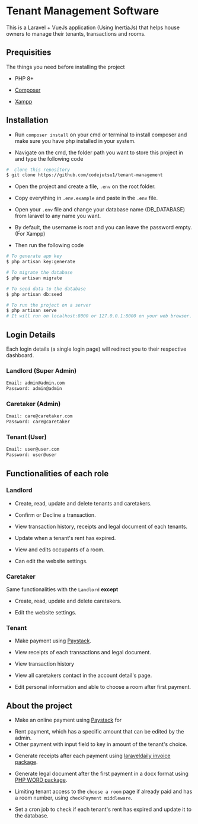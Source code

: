 # Tenant Management Software

This is a Laravel + VueJs application (Using InertiaJs) that helps house owners to manage their tenants, transactions and rooms.

## Prequisities

The things you need before installing the project

* PHP 8+

* [Composer](https://getcomposer.org) 

* [Xampp](https://apachefriends.org/download.html)

## Installation

* Run `composer install` on your cmd or terminal to install composer and make sure you have php installed in your system.

* Navigate on the cmd, the folder path you want to store this project in and type the following code

```bash
#  clone this repository
$ git clone https://github.com/codejutsu1/tenant-management
```

* Open the project and create a file, `.env` on the root folder.

* Copy everything in `.env.example` and paste in the `.env` file.

* Open your `.env` file and change your database name (DB_DATABASE) from laravel to any name you want.

* By default, the username is root and you can leave the password empty. (For Xampp)

* Then run the following code 

```bash
# To generate app key
$ php artisan key:generate

# To migrate the database
$ php artisan migrate 

# To seed data to the database 
$ php artisan db:seed

# To run the project on a server
$ php artisan serve
# It will run on localhost:8000 or 127.0.0.1:8000 on your web browser.
```

## Login Details

Each login details (a single login page) will redirect you to their respective dashboard.

### Landlord (Super Admin)

```bash
Email: admin@admin.com
Password: admin@admin
```

### Caretaker (Admin)

```bash
Email: care@caretaker.com
Password: care@caretaker
```

### Tenant (User)

```bash
Email: user@user.com
Password: user@user
```

## Functionalities of each role

### Landlord

* Create, read, update and delete tenants and caretakers.

* Confirm or Decline a transaction.

* View transaction history, receipts and legal document of each tenants.

* Update when a tenant's rent has expired.

* View and edits occupants of a room.

* Can edit the website settings.

### Caretaker

Same functionalities with the `Landlord` <b>except</b> 

* Create, read, update and delete caretakers.

* Edit the website settings.

### Tenant

* Make payment using [Paystack](https://paystack.com).

* View receipts of each transactions and legal document.

* View transaction history

* View all caretakers contact in the account detail's page.

* Edit personal information and able to choose a room after first payment.

## About the project

* Make an online payment using [Paystack](https://paystack.com) for
- Rent payment, which has a specific amount that can be edited by the admin.
- Other payment with input field to key in amount of the tenant's choice. 

* Generate receipts after each payment using [laraveldaily invoice package](https://github.com/LaravelDaily/laravel-invoices).

* Generate legal document after the first payment in a docx format using [PHP WORD package](https://github.com/PHPOffice/PHPWord).

* Limiting tenant access to the `choose a room` page if already paid and has a room number, using `checkPayment middleware`.

* Set a cron job to check if each tenant's rent has expired and update it to the database.